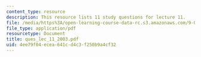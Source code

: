 ```yaml
---
content_type: resource
description: This resource lists 11 study questions for lecture 11.
file: /media/https%3A/open-learning-course-data-rc.s3.amazonaws.com/9-01-neuroscience-and-behavior-fall-2003/4ee79f04ecea641cd4c3f250b9a4cf32_ques_lec_11_2003.pdf
file_type: application/pdf
resourcetype: Document
title: ques_lec_11_2003.pdf
uid: 4ee79f04-ecea-641c-d4c3-f250b9a4cf32
---
```

